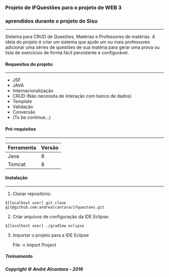 ### Projeto de IFQuestões para o projeto de WEB 3 
### aprendidos durante o projeto do Sisu
----
Sistema para CRUD de Questões, Matérias e Professores de matérias.
A ideia do projeto é criar um sistema que ajude um ou mais professores adicionar uma séries de questões de sua matéria para gerar uma prova ou lista de exercícios de forma fácil persistente e configurável.

#### Requesitos do projeto:
----
* JSF
* JAVA
* Internacionalização
* CRUD (Não necessita de interação com banco de dados)
* Template
* Validação
* Conversão
* (To be continue...)

#### Pré-requisitos
----
|  Ferramenta  |  Versão  |
| -----------  | -------- |
|     Java     |    8     |
|    Tomcat    |    8     |

#### Instalação
----
1. Clonar repositório:
```
$[localhost user] git clone git@github.com:andrealcantara/ifquestoes.git
```
2. Criar arquivos de configuração da IDE Eclipse:
```
$[localhost user] ./gradlew eclipse
```
3. Importar o projeto para a IDE Eclipse

   File -> Import Project

##### Treinamento
##### Copyright © André Alcantara - 2016
